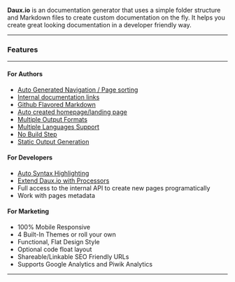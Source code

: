 <p class="lead">
	<strong>Daux.io</strong> is an documentation generator that uses a simple folder structure and Markdown files to create custom documentation on the fly. It helps you create great looking documentation in a developer friendly way.
</p>

<hr/>
<h3>Features</h3>
<hr/>
<div class=row>
<div class="col-sm-4">

#### For Authors

* [Auto Generated Navigation / Page sorting](!Features/Navigation_and_Sorting)
* [Internal documentation links](!Features/Internal_links)
* [Github Flavored Markdown](!Features/GitHub_Flavored_Markdown)
* [Auto created homepage/landing page](!Features/Landing_page)
* [Multiple Output Formats](!Features/Multiple_Output_Formats)
* [Multiple Languages Support](!Features/Multilanguage)
* [No Build Step](!Features/Live_mode)
* [Static Output Generation](!Features/Static_Site_Generation)

</div>
<div class="col-sm-4">

#### For Developers

* [Auto Syntax Highlighting](!Features/Auto_Syntax_Highlight)
* [Extend Daux.io with Processors](!For_Developers/Creating_a_Processor)
* Full access to the internal API to create new pages programatically
* Work with pages metadata

</div>
<div class="col-sm-4">

#### For Marketing

* 100% Mobile Responsive
* 4 Built-In Themes or roll your own
* Functional, Flat Design Style
* Optional code float layout
* Shareable/Linkable SEO Friendly URLs
* Supports Google Analytics and Piwik Analytics

</div>
</div>

<div class="clear"></div>
<hr/>

<!-- Google Code -->
<script type="text/javascript">
var google_conversion_id = 983836026;
var google_custom_params = window.google_tag_params;
var google_remarketing_only = true;
</script>

<script type="text/javascript" src="//www.googleadservices.com/pagead/conversion.js">
</script>
<noscript>
<div style="display:inline;">
<img height="1" width="1" style="border-style:none;" alt="" src="//googleads.g.doubleclick.net/pagead/viewthroughconversion/983836026/?value=0&amp;guid=ON&amp;script=0"/>
</div>
</noscript>
